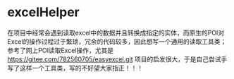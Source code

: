 # excelHelper
在项目中经常会遇到读取excel中的数据并且转换成指定的实体，而原生的POI对Excel的操作过程过于繁琐，冗余的代码较多，因此想写一个通用的读取工具类；
参考了网上POI读取Excel操作，尤其是 https://gitee.com/782560705/easyexcel.git 项目的启发很大，于是自己尝试手写了这样一个工具类，写的不好望大家指正！！！
